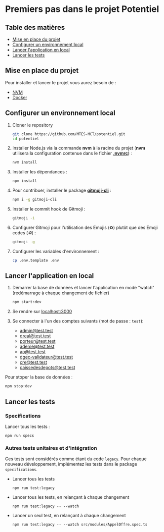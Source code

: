 # Premiers pas dans le projet Potentiel

## Table des matières

- [Mise en place du projet](#mise-en-place-du-projet)
- [Configurer un environnement local](#configurer-un-environnement-local)
- [Lancer l'application en local](#lancer-application-en-local)
- [Lancer les tests](#lancer-les-tests)

## <a id="mise-en-place-du-projet"></a> Mise en place du projet

Pour installer et lancer le projet vous aurez besoin de :

- <a href="https://github.com/nvm-sh/nvm#installing-and-updating" target="_blank">NVM</a>
- <a href="https://docs.docker.com/get-docker/" target="_blank">Docker</a>

## <a id="configurer-un-environnement-local"></a> Configurer un environnement local

1. Cloner le repository

   ```bash
   git clone https://github.com/MTES-MCT/potentiel.git
   cd potentiel
   ```

2. Installer Node.js via la commande **nvm** à la racine du projet (**nvm** utilisera la configuration contenue dans le fichier **[.nvmrc](/.nvmrc)**) :

   ```bash
   nvm install
   ```

3. Installer les dépendances :

   ```bash
   npm install
   ```

4. Pour contribuer, installer le package **[gitmoji-cli](https://github.com/carloscuesta/gitmoji-cli)** :

   ```bash
   npm i -g gitmoji-cli
   ```

5. Installer le commit hook de Gitmoji :

   ```bash
   gitmoji -i
   ```

6. Configurer Gitmoji pour l'utilisation des Emojis (♻️) plutôt que des Emoji codes (_:recycle:_) :

   ```bash
   gitmoji -g
   ```

7. Configurer les variables d'environnement :

   ```bash
   cp .env.template .env
   ```

## <a id="lancer-application-en-local"></a> Lancer l'application en local

1. Démarrer la base de données et lancer l'application en mode "watch" (redémarrage à chaque changement de fichier)

   ```bash
   npm start:dev
   ```

2. Se rendre sur [localhost:3000](http://localhost:3000)

3. Se connecter à l'un des comptes suivants (mot de passe : `test`):
   - admin@test.test
   - dreal@test.test
   - porteur@test.test
   - ademe@test.test
   - ao@test.test
   - dgec-validateur@test.test
   - cre@test.test
   - caissedesdepots@test.test

Pour stoper la base de données :

```bash
npm stop:dev
```

## <a id="lancer-les-tests"></a>Lancer les tests

### Specifications

Lancer tous les tests :

```shell
npm run specs
```

### Autres tests unitaires et d'intégration

Ces tests sont considérés comme étant du code `legacy`. Pour chaque nouveau développement, implémentez les tests dans le package `specifications`.

- Lancer tous les tests

  ```shell
  npm run test:legacy
  ```

- Lancer tous les tests, en relançant à chaque changement

  ```shell
  npm run test:legacy -- --watch
  ```

- Lancer un seul test, en relançant à chaque changement

  ```shell
  npm run test:legacy -- --watch src/modules/AppelOffre.spec.ts
  ```
